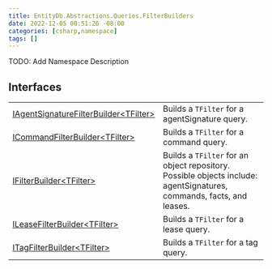 ```yaml
---
title: EntityDb.Abstractions.Queries.FilterBuilders
date: 2022-12-05 00:51:26 -08:00
categories: [csharp,namespace]
tags: []
---
```



TODO: Add Namespace Description

## Interfaces
<table><tr><td><a href='/posts/csharp.member.entitydb.abstractions.queries.filterbuilders.iagentsignaturefilterbuilder`1/'>IAgentSignatureFilterBuilder&lt;TFilter&gt;</a></td><td>
Builds a <code class='language-plaintext highlighter-rouge'>TFilter</code> for a agentSignature query.
</td></tr><tr><td><a href='/posts/csharp.member.entitydb.abstractions.queries.filterbuilders.icommandfilterbuilder`1/'>ICommandFilterBuilder&lt;TFilter&gt;</a></td><td>
Builds a <code class='language-plaintext highlighter-rouge'>TFilter</code> for a command query.
</td></tr><tr><td><a href='/posts/csharp.member.entitydb.abstractions.queries.filterbuilders.ifilterbuilder`1/'>IFilterBuilder&lt;TFilter&gt;</a></td><td>
Builds a <code class='language-plaintext highlighter-rouge'>TFilter</code> for an object repository. Possible objects include: agentSignatures,
commands,
facts, and leases.
</td></tr><tr><td><a href='/posts/csharp.member.entitydb.abstractions.queries.filterbuilders.ileasefilterbuilder`1/'>ILeaseFilterBuilder&lt;TFilter&gt;</a></td><td>
Builds a <code class='language-plaintext highlighter-rouge'>TFilter</code> for a lease query.
</td></tr><tr><td><a href='/posts/csharp.member.entitydb.abstractions.queries.filterbuilders.itagfilterbuilder`1/'>ITagFilterBuilder&lt;TFilter&gt;</a></td><td>
Builds a <code class='language-plaintext highlighter-rouge'>TFilter</code> for a tag query.
</td></tr></table>

